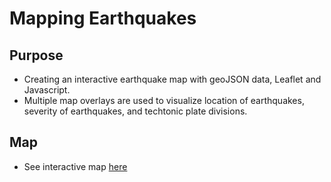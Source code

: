 # Mapping Earthquakes

## Purpose 
- Creating an interactive earthquake map with geoJSON data, Leaflet and Javascript.
- Multiple map overlays are used to visualize location of earthquakes, severity of earthquakes, and techtonic plate divisions.

## Map
- See interactive map [here](https://a-memme.github.io/Mapping_Earthquakes/)
